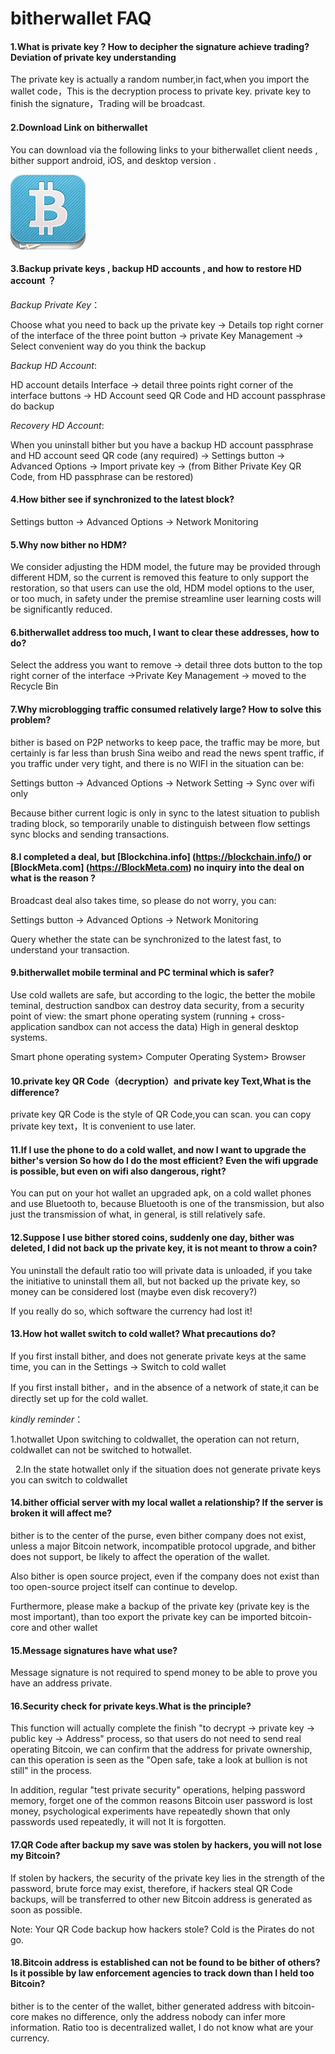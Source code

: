 # bitherwallet FAQ

#### 1.What is private key ? How to decipher the signature achieve trading? Deviation of private key understanding

The private key is actually a random number,in fact,when you import the wallet code，This is the decryption process to private key. private key to finish the signature，Trading will be broadcast.

#### 2.Download Link on bitherwallet

You can download via the following links to your bitherwallet client needs , bither support android, iOS, and desktop version .

![bitherwallet](images/bither_120.png)

#### 3.Backup private keys ,  backup HD accounts , and how to restore HD account ？

*Backup Private Key*：

Choose what you need to back up the private key -> Details top right corner of the interface of the three point button -> private Key Management -> Select convenient way do you think the backup

*Backup HD Account*:

HD account details Interface -> detail three points right corner of the interface buttons -> HD Account seed QR Code and HD account passphrase do backup

*Recovery HD Account*:

When you uninstall bither but you have a backup HD account passphrase and HD account seed QR code (any required) -> Settings button -> Advanced Options -> Import private key -> (from Bither Private Key QR Code, from HD passphrase can be restored)

#### 4.How bither see if synchronized to the latest block?

Settings button -> Advanced Options -> Network Monitoring

#### 5.Why now bither no HDM?

We consider adjusting the HDM model, the future may be provided through different HDM, so the current is removed this feature to only support the restoration, so that users can use the old, HDM model options to the user, or too much, in safety under the premise streamline user learning costs will be significantly reduced.

#### 6.bitherwallet address too much, I want to clear these addresses, how to do?

Select the address you want to remove -> detail three dots button to the top right corner of the interface ->Private Key Management -> moved to the Recycle Bin

#### 7.Why microblogging traffic consumed relatively large? How to solve this problem?

bither is based on P2P networks to keep pace, the traffic may be more, but certainly is far less than brush Sina weibo and read the news spent traffic, if you traffic under very tight, and there is no WIFI in the situation can be:

Settings button -> Advanced Options -> Network Setting -> Sync over wifi only

Because bither current logic is only in sync to the latest situation to publish trading block, so temporarily unable to distinguish between flow settings sync blocks and sending transactions.

#### 8.I completed a deal, but  [Blockchina.info] (https://blockchain.info/) or [BlockMeta.com] (https://BlockMeta.com) no inquiry into the deal on what is the reason ?

Broadcast deal also takes time, so please do not worry, you can:

Settings button -> Advanced Options -> Network Monitoring

Query whether the state can be synchronized to the latest fast, to understand your transaction.

#### 9.bitherwallet mobile terminal and PC terminal which is safer?

Use cold wallets are safe, but according to the logic, the better the mobile teminal, destruction sandbox can destroy data security, from a security point of view: the smart phone operating system (running + cross-application sandbox can not access the data) High in general desktop systems.

Smart phone operating system> Computer Operating System> Browser

#### 10.private key QR Code（decryption）and private key Text,What is the difference?

private key QR Code is the style of QR Code,you can scan. you can copy private key text，It is convenient to use later.

#### 11.If I use the phone to do a cold wallet, and now I want to upgrade the bither's version  So how do I do the most efficient? Even the wifi upgrade is possible, but even on wifi also dangerous, right?

You can put on your hot wallet an upgraded apk, on a cold wallet phones and use Bluetooth to, because Bluetooth is one of the transmission, but also just the transmission of what, in general, is still relatively safe.

#### 12.Suppose I use bither stored coins, suddenly one day, bither was deleted, I did not back up the private key, it is not meant to throw a coin?

You uninstall the default ratio too will private data is unloaded, if you take the initiative to uninstall them all, but not backed up the private key, so money can be considered lost (maybe even disk recovery?)

If you really do so, which software the currency had lost it!

#### 13.How hot wallet switch to cold wallet? What precautions do?

If you first install bither, and does not generate private keys at the same time, you can in the Settings -> Switch to cold wallet 

If you first install bither，and in the absence of a network of state,it can be directly set up for the cold wallet.

*kindly reminder*：

  1.hotwallet Upon switching to coldwallet, the operation can not return, coldwallet can not be switched to hotwallet.

  2.In the state hotwallet only if the situation does not generate private keys you can switch to coldwallet

#### 14.bither official server with my local wallet a relationship? If the server is broken it will affect me?

bither is to the center of the purse, even bither company does not exist, unless a major Bitcoin network, incompatible protocol upgrade, and bither does not support, be likely to affect the operation of the wallet.

Also bither is open source project, even if the company does not exist than too open-source project itself can continue to develop.

Furthermore, please make a backup of the private key (private key is the most important), than too export the private key can be imported bitcoin-core and other wallet

#### 15.Message signatures have what use?

Message signature is not required to spend money to be able to prove you have an address private.

#### 16.Security check for private keys.What is the principle?

This function will actually complete the finish "to decrypt -> private key -> public key -> Address" process, so that users do not need to send real operating Bitcoin, we can confirm that the address for private ownership, can this operation is seen as the "Open safe, take a look at bullion is not still" in the process.

In addition, regular "test private security" operations, helping password memory, forget one of the common reasons Bitcoin user password is lost money, psychological experiments have repeatedly shown that only passwords used repeatedly, it will not It is forgotten.

#### 17.QR Code after backup my save was stolen by hackers, you will not lose my Bitcoin?

If stolen by hackers, the security of the private key lies in the strength of the password, brute force may exist, therefore, if hackers steal QR Code backups, will be transferred to other new Bitcoin address is generated as soon as possible.

Note: Your QR Code backup how hackers stole? Cold is the Pirates do not go.

#### 18.Bitcoin address is established can not be found to be bither of others? Is it possible by law enforcement agencies to track down than I held too Bitcoin?

bither is to the center of the wallet, bither generated address with bitcoin-core makes no difference, only the address nobody can infer more information. Ratio too is decentralized wallet, I do not know what are your currency.